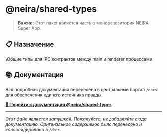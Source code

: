 # @neira/shared-types

> **Важно:** Этот пакет является частью монорепозитория NEIRA Super App.

## 📋 Назначение

\Общие типы для IPC контрактов между main и renderer процессами

## 📚 Документация

Вся подробная документация перенесена в центральный портал `/docs` для обеспечения единого источника правды.

 **[📖 Перейти к документации @neira/shared-types](/docs/search?query=@neira/shared-types)**

---

_Этот файл является заглушкой. Пожалуйста, не добавляйте сюда документацию. Оригинальное содержимое было перенесено и консолидировано в `/docs`._
